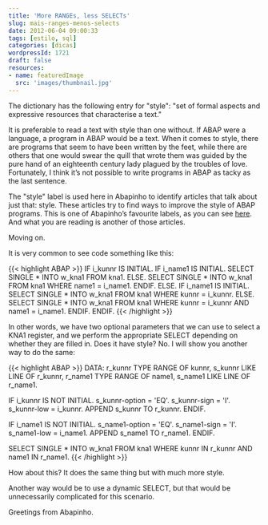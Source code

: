 ```yaml
---
title: 'More RANGEs, less SELECTs'
slug: mais-ranges-menos-selects
date: 2012-06-04 09:00:33
tags: [estilo, sql]
categories: [dicas]
wordpressId: 1721
draft: false
resources:
- name: featuredImage
  src: 'images/thumbnail.jpg'
---
```

The dictionary has the following entry for "style": "set of formal aspects and expressive resources that characterise a text."

It is preferable to read a text with style than one without. If ABAP were a language, a program in ABAP would be a text. When it comes to style, there are programs that seem to have been written by the feet, while there are others that one would swear the quill that wrote them was guided by the pure hand of an eighteenth century lady plagued by the troubles of love. Fortunately, I think it’s not possible to write programs in ABAP as tacky as the last sentence.

The "style" label is used here in Abapinho to identify articles that talk about just that: style. These articles try to find ways to improve the style of ABAP programs. This is one of Abapinho’s favourite labels, as you can see [here][1]. And what you are reading is another of those articles.

Moving on.

<!--more-->

It is very common to see code something like this:


{{< highlight ABAP >}}
IF i_kunnr IS INITIAL.
  IF i_name1 IS INITIAL.
    SELECT SINGLE * INTO w_kna1 FROM kna1.
  ELSE.
    SELECT SINGLE * INTO w_kna1 FROM kna1
      WHERE name1 = i_name1.
  ENDIF.
ELSE.
  IF i_name1 IS INITIAL.
    SELECT SINGLE * INTO w_kna1 FROM kna1
      WHERE kunnr = i_kunnr.
  ELSE.
    SELECT SINGLE * INTO w_kna1 FROM kna1
      WHERE kunnr = i_kunnr AND name1 = i_name1.
  ENDIF.
ENDIF.
{{< /highlight >}}

In other words, we have two optional parameters that we can use to select a KNA1 register, and we perform the appropriate SELECT depending on whether they are filled in. Does it have style? No. I will show you another way to do the same:


{{< highlight ABAP >}}
DATA: r_kunnr TYPE RANGE OF kunnr,
          s_kunnr LIKE LINE OF r_kunnr,
          r_name1 TYPE RANGE OF name1,
          s_name1 LIKE LINE OF r_name1.

IF i_kunnr IS NOT INITIAL.
  s_kunnr-option = 'EQ'.
  s_kunnr-sign = 'I'.
  s_kunnr-low = i_kunnr.
  APPEND s_kunnr TO r_kunnr.
ENDIF.

IF i_name1 IS NOT INITIAL.
  s_name1-option = 'EQ'.
  s_name1-sign = 'I'.
  s_name1-low = i_name1.
  APPEND s_name1 TO r_name1.
ENDIF.

SELECT SINGLE * INTO w_kna1 FROM kna1
  WHERE kunnr IN r_kunnr AND name1 IN r_name1.
{{< /highlight >}}

How about this? It does the same thing but with much more style.

Another way would be to use a dynamic SELECT, but that would be unnecessarily complicated for this scenario.

Greetings from Abapinho.

   [1]: https://abapinho.com/tags/estilo/
